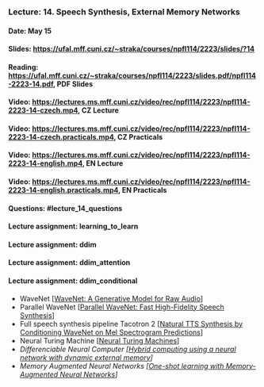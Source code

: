 ### Lecture: 14. Speech Synthesis, External Memory Networks
#### Date: May 15
#### Slides: https://ufal.mff.cuni.cz/~straka/courses/npfl114/2223/slides/?14
#### Reading: https://ufal.mff.cuni.cz/~straka/courses/npfl114/2223/slides.pdf/npfl114-2223-14.pdf, PDF Slides
#### Video: https://lectures.ms.mff.cuni.cz/video/rec/npfl114/2223/npfl114-2223-14-czech.mp4, CZ Lecture
#### Video: https://lectures.ms.mff.cuni.cz/video/rec/npfl114/2223/npfl114-2223-14-czech.practicals.mp4, CZ Practicals
#### Video: https://lectures.ms.mff.cuni.cz/video/rec/npfl114/2223/npfl114-2223-14-english.mp4, EN Lecture
#### Video: https://lectures.ms.mff.cuni.cz/video/rec/npfl114/2223/npfl114-2223-14-english.practicals.mp4, EN Practicals
#### Questions: #lecture_14_questions
#### Lecture assignment: learning_to_learn
#### Lecture assignment: ddim
#### Lecture assignment: ddim_attention
#### Lecture assignment: ddim_conditional

- WaveNet [[WaveNet: A Generative Model for Raw Audio](https://arxiv.org/abs/1609.03499)]
- Parallel WaveNet [[Parallel WaveNet: Fast High-Fidelity Speech Synthesis](https://arxiv.org/abs/1711.10433)]
- Full speech synthesis pipeline Tacotron 2 [[Natural TTS Synthesis by Conditioning WaveNet on Mel Spectrogram Predictions](https://arxiv.org/abs/1712.05884)]
- Neural Turing Machine [[Neural Turing Machines](https://arxiv.org/abs/1410.5401)]
- _Differenciable Neural Computer [[Hybrid computing using a neural network with dynamic external memory](https://www.nature.com/articles/nature20101)]_
- _Memory Augmented Neural Networks [[One-shot learning with Memory-Augmented Neural Networks](https://arxiv.org/abs/1605.06065)]_
